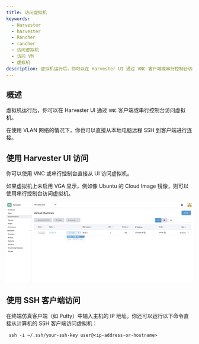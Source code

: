 ```yaml
---
title: 访问虚拟机
keywords:
  - Harvester
  - harvester
  - Rancher
  - rancher
  - 访问虚拟机
  - 访问 VM
  - 虚拟机
description: 虚拟机运行后，你可以在 Harvester UI 通过 VNC 客户端或串行控制台访问虚拟机。
---
```


## 概述

虚拟机运行后，你可以在 Harvester UI 通过 `VNC` 客户端或串行控制台访问虚拟机。

在使用 VLAN 网络的情况下，你也可以直接从本地电脑远程 SSH 到客户端进行连接。

## 使用 Harvester UI 访问

你可以使用 VNC 或串行控制台直接从 UI 访问虚拟机。

如果虚拟机上未启用 VGA 显示，例如像 Ubuntu 的 Cloud Image 镜像，则可以使用串行控制台访问虚拟机。

![](../assets/access-to-vm.png)

## 使用 SSH 客户端访问

在终端仿真客户端（如 Putty）中输入主机的 IP 地址。你还可以运行以下命令直接从计算机的 SSH 客户端访问虚拟机：

```
 ssh -i ~/.ssh/your-ssh-key user@<ip-address-or-hostname>
```
